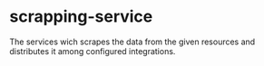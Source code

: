 # scrapping-service
The services wich scrapes the data from the given resources and distributes it among configured integrations.
